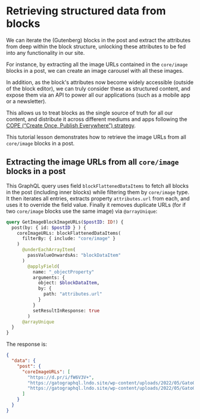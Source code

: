 # Retrieving structured data from blocks

We can iterate the (Gutenberg) blocks in the post and extract the attributes from deep within the block structure, unlocking these attributes to be fed into any functionality in our site.

For instance, by extracting all the image URLs contained in the `core/image` blocks in a post, we can create an image carousel with all these images.

In addition, as the block's attributes now become widely accessible (outside of the block editor), we can truly consider these as structured content, and expose them via an API to power all our applications (such as a mobile app or a newsletter).

This allows us to treat blocks as the single source of truth for all our content, and distribute it across different mediums and apps following the [COPE (“Create Once, Publish Everywhere”) strategy](https://www.smashingmagazine.com/2019/10/create-once-publish-everywhere-wordpress/).

This tutorial lesson demonstrates how to retrieve the image URLs from all `core/image` blocks in a post.

## Extracting the image URLs from all `core/image` blocks in a post

This GraphQL query uses field `blockFlattenedDataItems` to fetch all blocks in the post (including inner blocks) while filtering them by `core/image` type. It then iterates all entries, extracts property `attributes.url` from each, and uses it to override the field value. Finally it removes duplicate URLs (for if two `core/image` blocks use the same image) via `@arrayUnique`:

```graphql
query GetImageBlockImageURLs($postID: ID!) {
  post(by: { id: $postID } ) {
    coreImageURLs: blockFlattenedDataItems(
      filterBy: { include: "core/image" }
    )
      @underEachArrayItem(
        passValueOnwardsAs: "blockDataItem"
      )
        @applyField(
          name: "_objectProperty"
          arguments: {
            object: $blockDataItem,
            by: {
              path: "attributes.url"
            }
          }
          setResultInResponse: true
        )
      @arrayUnique
  }
}
```

The response is:

```json
{
  "data": {
    "post": {
      "coreImageURLs": [
        "https://d.pr/i/fW6V3V+",
        "https://gatographql.lndo.site/wp-content/uploads/2022/05/GatoGraphQL-logo-1024x622.jpg",
        "https://gatographql.lndo.site/wp-content/uploads/2022/05/GatoGraphQL-logo-suki-1024x598.png"
      ]
    }
  }
}
```
